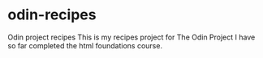 # odin-recipes
Odin project recipes
This is my recipes project for The Odin Project
I have so far completed the html foundations course.
